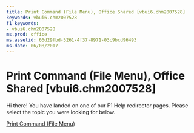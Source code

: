 ```yaml
---
title: Print Command (File Menu), Office Shared [vbui6.chm2007528]
keywords: vbui6.chm2007528
f1_keywords:
- vbui6.chm2007528
ms.prod: office
ms.assetid: 66d29fbd-5261-4f37-8971-03c9bcd96493
ms.date: 06/08/2017
---
```



# Print Command (File Menu), Office Shared [vbui6.chm2007528]

Hi there! You have landed on one of our F1 Help redirector pages. Please select the topic you were looking for below.

[Print Command (File Menu)](http://msdn.microsoft.com/library/fc2e9144-53a6-dc38-ceca-78c9a70d9a70%28Office.15%29.aspx)

